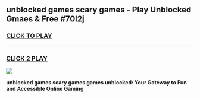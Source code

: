
## unblocked games scary games - Play Unblocked Gmaes & Free #70l2j
<h3>
<a href="https://premium.freeplayer.one?title=unblocked_games_scary_games&ref=03M">CLICK TO PLAY</a></h3>
<hr>

<h3>
<a href="https://premium.freeplayer.one?title=unblocked_games_scary_games&ref=03M">CLICK 2 PLAY</a>
  
</h3>

<a href="https://premium.freeplayer.one?title=unblocked_games_scary_games&ref=03M"><img src="https://clearcache.store/games.png"></a>


**unblocked games scary games games unblocked: Your Gateway to Fun and Accessible Online Gaming**
